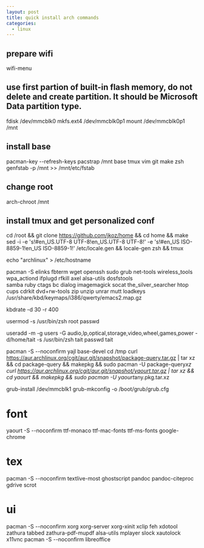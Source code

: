 ```yaml
---
layout: post
title: quick install arch commands
categories:
  - linux
---
```


## prepare wifi

wifi-menu

## use first partion of built-in flash memory, do not delete and create partition. It should be Microsoft Data partition type.

fdisk /dev/mmcblk0
mkfs.ext4 /dev/mmcblk0p1
mount /dev/mmcblk0p1 /mnt

## install base

pacman-key --refresh-keys
pacstrap /mnt base tmux vim git make zsh 
genfstab -p /mnt >> /mnt/etc/fstab

## change root
arch-chroot /mnt

## install tmux and get personalized conf 
cd /root && git clone https://github.com/jkoz/home && cd home && make
sed -i -e 's!#en_US.UTF-8 UTF-8!en_US.UTF-8 UTF-8!' -e 's!#en_US ISO-8859-1!en_US ISO-8859-1!' /etc/locale.gen && locale-gen
zsh && tmux

echo "archlinux" > /etc/hostname

pacman -S elinks fbterm wget openssh sudo grub net-tools wireless_tools wpa_actiond ifplugd rfkill axel alsa-utils dosfstools\
    samba ruby ctags bc dialog imagemagick socat the_silver_searcher htop cups cdrkit dvd+rw-tools zip unzip unrar mutt
loadkeys /usr/share/kbd/keymaps/i386/qwerty/emacs2.map.gz

kbdrate -d 30  -r 400

usermod -s /usr/bin/zsh root
passwd

useradd -m -g users -G audio,lp,optical,storage,video,wheel,games,power -d/home/tait -s /usr/bin/zsh tait
passwd tait

pacman -S --noconfirm yajl base-devel
cd /tmp
curl https://aur.archlinux.org/cgit/aur.git/snapshot/package-query.tar.gz | tar xz && cd package-query && makepkg && sudo pacman -U package-query*xz
curl https://aur.archlinux.org/cgit/aur.git/snapshot/yaourt.tar.gz | tar xz && cd yaourt && makepkg && sudo pacman -U yaourt*any.pkg.tar.xz

grub-install /dev/mmcblk1
grub-mkconfig -o /boot/grub/grub.cfg

# font
yaourt -S --noconfirm ttf-monaco ttf-mac-fonts ttf-ms-fonts google-chrome

# tex 
pacman -S --noconfirm textlive-most ghostscript pandoc pandoc-citeproc  gdrive scrot


# ui
pacman -S --noconfirm xorg xorg-server xorg-xinit xclip feh xdotool zathura tabbed zathura-pdf-mupdf alsa-utils mplayer slock xautolock x11vnc
pacman -S --noconfirm libreoffice 

